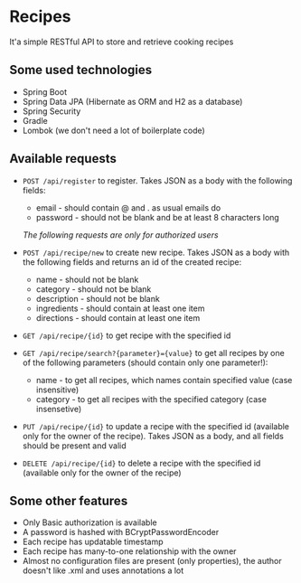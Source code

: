 # Recipes
It'a simple RESTful API to store and retrieve cooking recipes
## Some used technologies
- Spring Boot
- Spring Data JPA (Hibernate as ORM and H2 as a database)
- Spring Security
- Gradle
- Lombok (we don't need a lot of boilerplate code)
## Available requests
- ```POST /api/register``` to register. Takes JSON as a body with the following fields:
  - email - should contain @ and . as usual emails do
  - password - should not be blank and be at least 8 characters long
  
  *The following requests are only for authorized users*

- ```POST /api/recipe/new``` to create new recipe. Takes JSON as a body with the following fields and returns an id of the created recipe:
  - name - should not be blank
  - category - should not be blank
  - description - should not be blank
  - ingredients - should contain at least one item
  - directions - should contain at least one item
- ```GET /api/recipe/{id}``` to get recipe with the specified id
- ```GET /api/recipe/search?{parameter}={value}``` to get all recipes by one of the following parameters (should contain only one parameter!):
  - name - to get all recipes, which names contain specified value (case insensitive)
  - category - to get all recipes with the specified category (case insensetive)
- ```PUT /api/recipe/{id}``` to update a recipe with the specified id (available only for the owner of the recipe). Takes JSON as a body, and all fields should be present and valid
- ```DELETE /api/recipe/{id}``` to delete a recipe with the specified id (available only for the owner of the recipe)
## Some other features
- Only Basic authorization is available 
- A password is hashed with BCryptPasswordEncoder
- Each recipe has updatable timestamp
- Each recipe has many-to-one relationship with the owner
- Almost no configuration files are present (only properties), the author doesn't like .xml and uses annotations a lot
